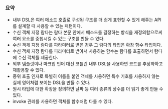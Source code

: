 ### 요약
- 내부 DSL은 여러 메소드 호출로 구성된 구조를 더 쉽게 표현할 수 있게 해주는 API를 설계할 때 사용할 수 있는 패턴이다.
- 수신 객체 지정 람다는 람다 본문 안에서 메소드를 결정하는 방식을 재정의함으로써 여러 요소를 중첩시킬 수 있는 구조를 만들 수 있다.
- 수신 객체 지정 람다를 파라미터로 받은 경우 그 람다의 타입은 확장 함수 타입이다.
- 수신 객체 지정 람다를 파라미터로 받아서 사용하는 함수는 람다를 호출하면서 람다에 수신 객체를 제공한다.
- 외부 템플릿이나 마크업 언어 대신 코틀린 내부 DSL을 사용하면 코드를 추상화하고 재활용할 수 있다.
- 중위 호출 인자로 특별히 이름을 붙인 객체를 사용하면 특수 기호를 사용하지 않는 실제 영어처럼 보이는 DSL을 만들 수 있다.
- 원시 타입에 대한 확장을 정의하면 날짜 등 여러 종류의 상수를 더 읽기 좋게 만들 수 있다.
- invoke 관례를 사용하면 객체를 함수처럼 다룰 수 있다.